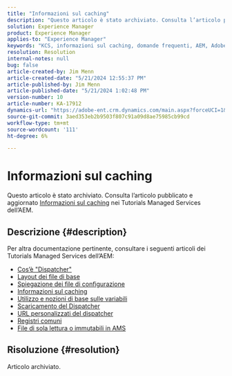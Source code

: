 ```yaml
---
title: "Informazioni sul caching"
description: "Questo articolo è stato archiviato. Consulta l’articolo pubblicato e aggiornato Informazioni sul caching nei Tutorials Managed Services dell’AEM."
solution: Experience Manager
product: Experience Manager
applies-to: "Experience Manager"
keywords: "KCS, informazioni sul caching, domande frequenti, AEM, Adobe Experience Manager"
resolution: Resolution
internal-notes: null
bug: false
article-created-by: Jim Menn
article-created-date: "5/21/2024 12:55:37 PM"
article-published-by: Jim Menn
article-published-date: "5/21/2024 1:02:48 PM"
version-number: 10
article-number: KA-17912
dynamics-url: "https://adobe-ent.crm.dynamics.com/main.aspx?forceUCI=1&pagetype=entityrecord&etn=knowledgearticle&id=bbf9b468-7117-ef11-9f8a-6045bd006268"
source-git-commit: 3aed353eb2b9503f807c91a09d8ae75985cb99cd
workflow-type: tm+mt
source-wordcount: '111'
ht-degree: 6%

---
```


# Informazioni sul caching


Questo articolo è stato archiviato. Consulta l’articolo pubblicato e aggiornato [Informazioni sul caching](https://experienceleague.adobe.com/docs/experience-manager-learn/ams/dispatcher/understanding-cache.html) nei Tutorials Managed Services dell’AEM.

## Descrizione {#description}


Per altra documentazione pertinente, consultare i seguenti articoli dei Tutorials Managed Services dell’AEM:

- [Cos’è &quot;Dispatcher&quot;](https://experienceleague.adobe.com/docs/experience-manager-learn/ams/dispatcher/what-is-the-dispatcher.html)
- [Layout dei file di base](https://experienceleague.adobe.com/docs/experience-manager-learn/ams/dispatcher/basic-file-layout.html?lang=en)
- [Spiegazione dei file di configurazione](https://experienceleague.adobe.com/docs/experience-manager-learn/ams/dispatcher/explanation-config-files.html)
- [Informazioni sul caching](https://experienceleague.adobe.com/docs/experience-manager-learn/ams/dispatcher/understanding-cache.html)
- [Utilizzo e nozioni di base sulle variabili](https://experienceleague.adobe.com/docs/experience-manager-learn/ams/dispatcher/variables.html)
- [Scaricamento del Dispatcher](https://experienceleague.adobe.com/docs/experience-manager-learn/ams/dispatcher/disp-flushing.html)
- [URL personalizzati del dispatcher](https://experienceleague.adobe.com/docs/experience-manager-learn/ams/dispatcher/disp-vanity-url.html)
- [Registri comuni](https://experienceleague.adobe.com/docs/experience-manager-learn/ams/dispatcher/common-logs.html)
- [File di sola lettura o immutabili in AMS](https://experienceleague.adobe.com/docs/experience-manager-learn/ams/dispatcher/immutable-files.html)



## Risoluzione {#resolution}


Articolo archiviato.
